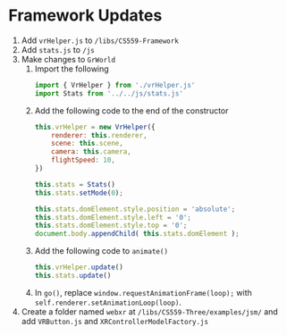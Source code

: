 # Framework Updates

1. Add `vrHelper.js` to `/libs/CS559-Framework`
2. Add `stats.js` to `/js`
3. Make changes to `GrWorld`
   1. Import the following
        ```js
        import { VrHelper } from './vrHelper.js'
        import Stats from '../../js/stats.js'
        ```
   2. Add the following code to the end of the constructor
        ```js
        this.vrHelper = new VrHelper({
            renderer: this.renderer,
            scene: this.scene,
            camera: this.camera,
            flightSpeed: 10,
        })

        this.stats = Stats()
        this.stats.setMode(0);

        this.stats.domElement.style.position = 'absolute';
        this.stats.domElement.style.left = '0';
        this.stats.domElement.style.top = '0';
        document.body.appendChild( this.stats.domElement );
        ```
   2. Add the following code to `animate()`
        ```js
        this.vrHelper.update()
        this.stats.update()
        ```
    3. In `go()`, replace `window.requestAnimationFrame(loop);` with `self.renderer.setAnimationLoop(loop)`.
4. Create a folder named `webxr` at `/libs/CS559-Three/examples/jsm/` and add `VRButton.js` and `XRControllerModelFactory.js`